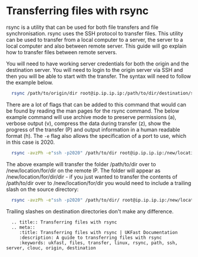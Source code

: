 # Transferring files with rsync

rsync is a utility that can be used for both file transfers and file synchronisation. rsync uses the SSH protocol to transfer files. This utility can be used to transfer from a local computer to a server, the server to a local computer and also between remote server. This guide will go explain how to transfer files between remote servers.

You will need to have working server credentials for both the origin and the destination server. You will need to login to the origin server via SSH and then you will be able to start with the transfer. The syntax will need to follow the example below.

```bash
  rsync /path/to/origin/dir root@ip.ip.ip.ip:/path/to/dir/destination/server
```

There are a lot of flags that can be added to this command that would can be found by reading the man pages for the rsync command. The below example command will use archive mode to preserve permissions (a), verbose output (v), compress the data during transfer (z), show the progress of the transfer (P) and output information in a human readable format (h). The `-e` flag also allows the specification of a port to use, which in this case is 2020.

```bash
  rsync -avzPh -e"ssh -p2020" /path/to/dir root@ip.ip.ip.ip:/new/location/for/dir
```

The above example will transfer the folder /path/to/dir over to /new/location/for/dir on the remote IP. The folder will appear as /new/location/for/dir/dir - if you just wanted to transfer the contents of /path/to/dir over to /new/location/for/dir you would need to include a trailing slash on the source directory:

```bash
  rsync -avzPh -e"ssh -p2020" /path/to/dir/ root@ip.ip.ip.ip:/new/location/for/dir
```

Trailing slashes on destination directories don't make any difference.

```eval_rst
  .. title:: Transferring files with rsync
  .. meta::
     :title: Transferring files with rsync | UKFast Documentation
     :description: A guide to transferring files with rsync
     :keywords: ukfast, files, transfer, linux, rsync, path, ssh, server, clouc, origin, destination
